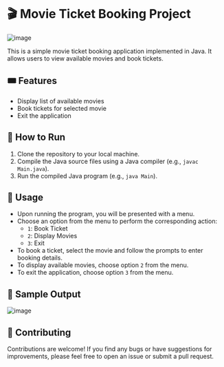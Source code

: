 # 🎬 Movie Ticket Booking Project
![image](https://github.com/jha-nikita/Kaggle_Bank-Churn/assets/115389358/f50ecc72-757d-4219-8926-298c1623ae92)

This is a simple movie ticket booking application implemented in Java. It allows users to view available movies and book tickets.

## 🎟️ Features

- Display list of available movies
- Book tickets for selected movie
- Exit the application

## 🚀 How to Run

1. Clone the repository to your local machine.
2. Compile the Java source files using a Java compiler (e.g., `javac Main.java`).
3. Run the compiled Java program (e.g., `java Main`).

## 📝 Usage

- Upon running the program, you will be presented with a menu.
- Choose an option from the menu to perform the corresponding action:
  - `1`: Book Ticket
  - `2`: Display Movies
  - `3`: Exit
- To book a ticket, select the movie and follow the prompts to enter booking details.
- To display available movies, choose option `2` from the menu.
- To exit the application, choose option `3` from the menu.

## 📄 Sample Output
![image](https://github.com/jha-nikita/Kaggle_Bank-Churn/assets/115389358/9bc57150-be54-4d1d-b0c0-69704e7b6ae7)

## 🤝 Contributing

Contributions are welcome! If you find any bugs or have suggestions for improvements, please feel free to open an issue or submit a pull request.
